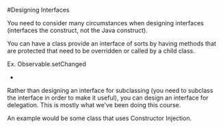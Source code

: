 #Designing Interfaces

You need to consider many circumstances when designing interfaces (interfaces the construct, not the Java construct).

You can have a class provide an interface of sorts by having methods that are protected that need to be overridden or called by a child class.

Ex. Observable.setChanged

-

Rather than designing an interface for subclassing (you need to subclass the interface in order to make it useful), you can design an interface for delegation. This is mostly what we’ve been doing this course.

An example would be some class that uses Constructor Injection.
